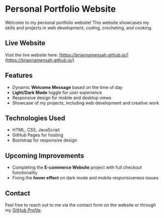 # Personal Portfolio Website

Welcome to my personal portfolio website! This website showcases my skills and projects in web development, coding, crocheting, and cooking.

## Live Website
Visit the live website here: [https://briannamensah.github.io/](https://briannamensah.github.io/)

## Features
- Dynamic **Welcome Message** based on the time of day
- **Light/Dark Mode** toggle for user experience
- Responsive design for mobile and desktop views
- Showcase of my projects, including web development and creative work

## Technologies Used
- HTML, CSS, JavaScript
- GitHub Pages for hosting
- Bootstrap for responsive design

## Upcoming Improvements
- Completing the **E-commerce Website** project with full checkout functionality
- Fixing the **hover effect** on dark mode and mobile responsiveness issues

## Contact
Feel free to reach out to me via the contact form on the website or through my [GitHub Profile](https://github.com/BriannaMensah).
